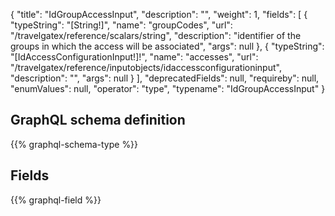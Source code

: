 {
  "title": "IdGroupAccessInput",
  "description": "",
  "weight": 1,
  "fields": [
    {
      "typeString": "[String!]",
      "name": "groupCodes",
      "url": "/travelgatex/reference/scalars/string",
      "description": "identifier of the groups in which the access will be associated",
      "args": null
    },
    {
      "typeString": "[IdAccessConfigurationInput!]!",
      "name": "accesses",
      "url": "/travelgatex/reference/inputobjects/idaccessconfigurationinput",
      "description": "",
      "args": null
    }
  ],
  "deprecatedFields": null,
  "requireby": null,
  "enumValues": null,
  "operator": "type",
  "typename": "IdGroupAccessInput"
}
## GraphQL schema definition

{{% graphql-schema-type %}}

## Fields

{{% graphql-field %}}
